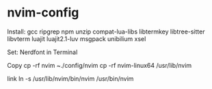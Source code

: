 # nvim-config
Install: 
gcc
ripgrep
npm
unzip
compat-lua-libs 
libtermkey 
libtree-sitter libvterm luajit luajit2.1-luv msgpack unibilium xsel

Set:
Nerdfont in Terminal

Copy 
cp -rf nvim  ~./config/nvim
cp -rf nvim-linux64 /usr/lib/nvim

link 
ln -s /usr/lib/nvim/bin/nvim /usr/bin/nvim

